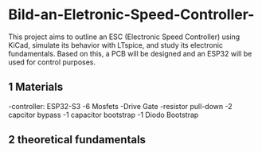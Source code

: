 # Bild-an-Eletronic-Speed-Controller-
This project aims to outline an ESC (Electronic Speed Controller) using KiCad, simulate its behavior with LTspice, and study its electronic fundamentals. Based on this, a PCB will be designed and an ESP32 will be used for control purposes.

## 1 Materials
-controller: ESP32-S3
-6 Mosfets 
-Drive Gate
-resistor pull-down 
-2 capcitor bypass
-1 capacitor bootstrap 
-1 Diodo Bootstrap

## 2 theoretical fundamentals

